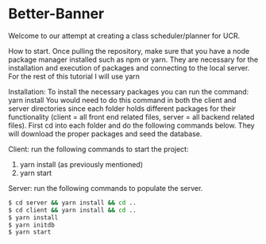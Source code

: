 # Better-Banner

Welcome to our attempt at creating a class scheduler/planner for UCR.

How to start. Once pulling the repository, make sure that you have a node package manager installed such as npm or yarn. They are necessary for the installation and execution of packages and connecting to the local server. For the rest of this tutorial I will use yarn

Installation:
To install the necessary packages you can run the command: yarn install
You would need to do this command in both the client and server directories since each folder holds different packages for their functionality (client = all front end related files, server = all backend related files). First cd into each folder and do the following commands below. They will download the proper packages and seed the database.

Client:
run the following commands to start the project:

1. yarn install (as previously mentioned)
2. yarn start

Server:
run the following commands to populate the server.

```bash
$ cd server && yarn install && cd ..
$ cd client && yarn install && cd ..
$ yarn install
$ yarn initdb
$ yarn start
```
